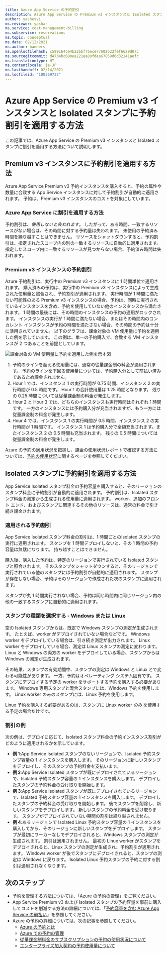 ```yaml
---
title: Azure App Service の予約割引
description: Azure App Service の Premium v3 インスタンスと Isolated スタンプに予約割引を適用する方法について説明します。
author: yashesvi
ms.reviewer: yashar
ms.service: cost-management-billing
ms.subservice: reservations
ms.topic: conceptual
ms.date: 02/12/2021
ms.author: banders
ms.openlocfilehash: c599c64ce4b22bbf7bece77602b22fef6629d07c
ms.sourcegitcommit: d4734bc680ea221ea80fdea67859d6d32241aefc
ms.translationtype: HT
ms.contentlocale: ja-JP
ms.lasthandoff: 02/14/2021
ms.locfileid: "100369732"
---
```

# <a name="how-reservation-discounts-apply-to-azure-app-service-premium-v3-instances-and-isolated-stamps"></a>Azure App Service の Premium v3 インスタンスと Isolated スタンプに予約割引を適用する方法

この記事では、Azure App Service の Premium v3 インスタンスと Isolated スタンプに割引を適用する方法について説明します。

## <a name="how-reservation-discounts-apply-to-premium-v3-instances"></a>Premium v3 インスタンスに予約割引を適用する方法

Azure App Service Premium v3 予約インスタンスを購入すると、予約の属性や数量に合致する App Service インスタンスに対して予約割引が自動的に適用されます。 予約は、Premium v3 インスタンスのコストを対象にしています。 

### <a name="how-the-discount-is-applied-to-azure-app-service"></a>Azure App Service に割引を適用する方法 

予約割引は、*使用しないと失われます*。 したがって、ある時間、一致するリソースがない場合は、その時間に対する予約量は失われます。 未使用の予約済み時間を繰り越すことはできません。
リソースをシャットダウンすると、予約割引は、指定されたスコープ内の別の一致するリソースに自動的に適用されます。 指定したスコープ内に一致するリソースが見つからない場合、予約済み時間は失われます。

### <a name="reservation-discount-for-premium-v3-instances"></a>Premium v3 インスタンスの予約割引

Azure 予約割引は、実行中の Premium v3 インスタンスに 1 時間単位で適用されます。 購入済みの予約は、実行中の Premium v3 インスタンスによって生成された使用量と照合され、予約割引が適用されます。 実行時間が 1 時間に満たない可能性のある Premium v3 インスタンスの場合、予約は、同時に実行されているインスタンスを含め、予約を使用していない他のインスタンスから満たされます。 1 時間の最後には、その時間のインスタンスの予約の適用がロックされます。 インスタンスの実行が 1 時間に満たない場合、またはその時間内のコンカレント インスタンスが予約の時間を満たさない場合、その時間の予約は十分に活用されていません。 以下のグラフは、課金対象の VM 使用量に予約を適用した例を示しています。 この例は、単一の予約購入で、合致する VM インスタンスが 2 つあることを前提としています。

![課金対象の VM 使用量に予約を適用した例を示す図](./media/reservation-discount-app-service/reserved-premium-v3-instance-application.png)

1.  予約のラインを超える使用量には、通常の従量課金制の料金が適用されます。 予約のラインを下回る使用量については、予約購入分として前払い済みであるため課金されません。
2.  Hour 1 では、インスタンス 1 の実行時間が 0.75 時間、インスタンス 2 の実行時間が 0.5 時間です。 Hour 1 の合計使用量は 1.25 時間となります。 残りの 0.25 時間については従量課金制の料金が発生します。
3.  Hour 2 と Hour 3 では、どちらのインスタンスも実行時間はそれぞれ 1 時間です。 一方のインスタンスには予約購入分が充当されますが、もう一方には従量課金制の料金が発生します。
4.  Hour 4 では、インスタンス 1 の実行時間が 0.5 時間、インスタンス 2 の実行時間が 1 時間です。 インスタンス 1 は予約購入分で全額充当されます。またインスタンス 2 の 0.5 時間も充当されます。 残りの 0.5 時間については従量課金制の料金が発生します。

Azure の予約の適用状況を把握し、課金の使用状況レポートで確認する方法については、[予約の使用状況](understand-reserved-instance-usage-ea.md)に関するページを参照してください。

## <a name="how-reservation-discounts-apply-to-isolated-stamps"></a>Isolated スタンプに予約割引を適用する方法

App Service Isolated スタンプ料金の予約容量を購入すると、そのリージョンのスタンプ料金に予約割引が自動的に適用されます。 予約割引は、Isolated スタンプ料金の測定から生成される使用量に適用されます。 worker、追加のフロント エンド、およびスタンプに関連するその他のリソースは、通常の料金で引き続き課金されます。

### <a name="reservation-discount-application"></a>適用される予約割引

App Service Isolated スタンプ料金の割引は、1 時間ごとのIsolated スタンプの実行に適用されます。 スタンプを 1 時間デプロイしないと、その 1 時間の予約容量は無駄になります。 持ち越すことはできません。

購入後、購入した予約は、特定のリージョンで実行されている Isolated スタンプと照合されます。 そのスタンプをシャットダウンすると、そのリージョンで実行されている他のスタンプには予約割引が自動的に適用されます。 スタンプが存在しない場合、予約はそのリージョンで作成された次のスタンプに適用されます。

スタンプが丸 1 時間実行されない場合、予約は同じ時間内に同じリージョン内の他の一致するスタンプに自動的に適用されます。

### <a name="choose-a-stamp-type---windows-or-linux"></a>スタンプの種類を選択する - Windows または Linux

空の Isolated スタンプからは、既定で Windows スタンプの測定が生成されます。 たとえば、worker がデプロイされていない場合などです。 Windows worker をデプロイしている場合は、引き続き測定が出力されます。 Linux worker をデプロイしている場合、測定は Linux スタンプの測定に変わります。 Linux と Windows の両方の worker をデプロイしている場合、スタンプからは Windows の測定が生成されます。

その結果、スタンプの有効期間中、スタンプの測定は Windows と Linux とで変わる可能性があります。 一方、予約はオペレーティング システム固有です。 スタンプにデプロイする予定の worker をサポートする予約を購入する必要があります。 Windows 専用スタンプと混合スタンプには、Windows 予約を使用します。 Linux worker のみのスタンプには、Linux 予約を使用します。

Linux 予約を購入する必要があるのは、スタンプに Linux worker _のみ_ を使用する予定の場合だけです。

### <a name="discount-examples"></a>割引の例

次の例は、デプロイに応じて、Isolated スタンプ料金の予約インスタンス割引がどのように適用されるかを示しています。

- **例 1**:App Service Isolated スタンプのないリージョンで、Isolated 予約スタンプ容量の 1 インスタンスを購入します。 そのリージョンに新しいスタンプをデプロイし、そのスタンプの予約料金を支払います。
- **例 2**:App Service Isolated スタンプが既にデプロイされているリージョンで、Isolated 予約スタンプ容量の 1 インスタンスを購入します。 デプロイしたスタンプの予約料金の受け取りを開始します。
- **例 3**:App Service Isolated スタンプが既にデプロイされているリージョンで、Isolated 予約スタンプ容量の 1 インスタンスを購入します。 デプロイしたスタンプの予約料金の受け取りを開始します。 後でスタンプを削除し、新しいスタンプをデプロイします。 新しいスタンプの予約料金を受け取ります。 スタンプがデプロイされていない期間の割引は繰り越されません。
- **例 4**:あるリージョンで Isolated Linux 予約スタンプ容量の 1 インスタンスを購入してから、そのリージョンに新しいスタンプをデプロイします。 スタンプが最初にワーカーなしでデプロイされると、Windows スタンプの測定が生成されます。 割引は適用されません。 最初の Linux worker がスタンプをデプロイされると、Linux スタンプの測定が生成され、予約割引が適用されます。 Windows worker が後でスタンプにデプロイされると、スタンプの測定は Windows に戻ります。 Isolated Linux 予約スタンプの予約に対する割引は適用されなくなります。

## <a name="next-steps"></a>次のステップ

- 予約を管理する方法については、「[Azure の予約の管理](manage-reserved-vm-instance.md)」をご覧ください。
- App Service Premium v3 および Isolated スタンプの予約容量を事前に購入してコストを削減する方法の詳細については、「[予約容量を含む Azure App Service の前払い](prepay-app-service.md)」を参照してください。
- Azure の予約の詳細については、次の記事を参照してください。
  - [Azure の予約とは](save-compute-costs-reservations.md)
  - [Azure での予約の管理](manage-reserved-vm-instance.md)
  - [従量課金制料金のサブスクリプションの予約の使用状況について](understand-reserved-instance-usage.md)
  - [エンタープライズ加入契約の予約使用量について](understand-reserved-instance-usage-ea.md)
